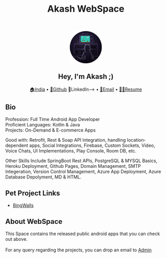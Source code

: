 <p>
    <h1 align="center">
        Akash WebSpace
        <br><br>
    </h1>
</p>

<p align="center">
<img align="middle" src="./assets/logo.png" width="20%" alt="Logo"/>
</p>

<p align="center">
<h2 align="center">Hey, I'm Akash ;)</h2>
</p>

<p align="center">
    <a href="https://goo.gl/maps/Jpcw4dj7noGesmcB7" target="_blank">🏠India</a>
  • <a href="https://github.com/weapon172946/" target="_blank">🔗Github</a>
  <! -- • <a href="https://www.linkedin.com/in/akash172946" target="_blank">🔗LinkedIn</a>-->
  • <a href="mailto:akash@oyeakash.tech" target="_blank">📧Email</a>
  • <a href="https://drive.google.com/file/d/1TknBEO8GKJrNRRrzNc9QwJkDK723Ed2l/view?usp=sharing" target="_blank">👨‍🎓Resume</a>
</p>

## Bio
<p>Profession: Full Time Android App Developer<br>Proficient Languages: Kotlin &amp; Java<br>Projects: On-Demand &amp; E-commerce Apps</p>
<p>Good with: Retrofit, Rest &amp; Soap API Integration, handling location-dependent apps, Social Integrations, Firebase, Custom Sockets, Video, Voice Chats, UI Implementations, Play Console, Room DB, etc.&nbsp;</p>
<p>Other Skills Include SpringBoot Rest APIs, PostgreSQL & MYSQL Basics, Heroku Deployment, Github Pages, Domain Management, SMTP Integeration, Version Control Management, Azure App Deployment, Azure Database Depolyment, MD &amp; HTML.</p>


## Pet Project Links

* <a href="/docs/bingwalls/home">BingWalls</a>


<!-- ## Fav Collaborated Professional Portfolio

* [Mr Lavage](https://play.google.com/store/apps/details?id=com.mrlavage){:target="_blank"}
* [Mr Lavage Driver](https://play.google.com/store/apps/details?id=com.lavagedriver){:target="_blank"}
* [Johny Law](https://play.google.com/store/apps/details?id=com.johnyphillipslaw){:target="_blank"}
* [Hair App](https://play.google.com/store/apps/details?id=com.application.hairapp){:target="_blank"}
* [Get Me](https://play.google.com/store/apps/details?id=com.getme){:target="_blank"}
* [Courier Market](https://play.google.com/store/apps/details?id=test.appcourier){:target="_blank"} -->


## About WebSpace
This Space contains the released public android apps that you can check out above.<br><br>
For any query regarding the projects, you can drop an email to [Admin](mailto:akash@oyeakash.tech)
